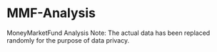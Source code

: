 # MMF-Analysis
MoneyMarketFund Analysis
Note: The actual data has been replaced randomly for the purpose of data privacy.
